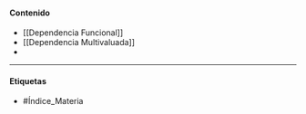 #### Contenido
- [[Dependencia Funcional]] 
- [[Dependencia Multivaluada]]
- 
***
#### Etiquetas
- #Índice_Materia 